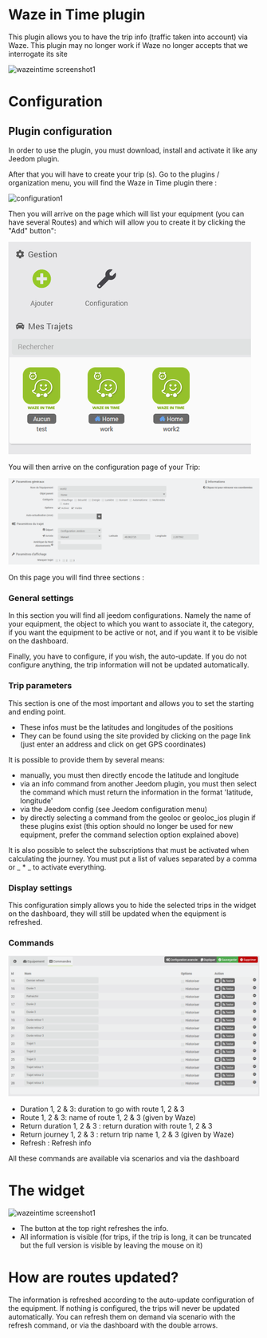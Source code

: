 # Waze in Time plugin

This plugin allows you to have the trip info (traffic taken into account) via Waze. This plugin may no longer work if Waze no longer accepts that we interrogate its site

![wazeintime screenshot1](../images/wazeintime_screenshot1.jpg)

# Configuration

## Plugin configuration

In order to use the plugin, you must download, install and activate it like any Jeedom plugin.

After that you will have to create your trip (s). Go to the plugins / organization menu, you will find the Waze in Time plugin there :

![configuration1](../images/configuration1.jpg)

Then you will arrive on the page which will list your equipment (you can have several Routes) and which will allow you to create it by clicking the "Add" button":

![wazeintime screenshot2](../images/eqlogic_list.png)

You will then arrive on the configuration page of your Trip:

![wazeintime screenshot3](../images/eqlogic_config.png)

On this page you will find three sections :

### General settings

In this section you will find all jeedom configurations. Namely the name of your equipment, the object to which you want to associate it, the category, if you want the equipment to be active or not, and if you want it to be visible on the dashboard.

Finally, you have to configure, if you wish, the auto-update. If you do not configure anything, the trip information will not be updated automatically.

### Trip parameters

This section is one of the most important and allows you to set the starting and ending point.

- These infos must be the latitudes and longitudes of the positions
- They can be found using the site provided by clicking on the page link (just enter an address and click on get GPS coordinates)

It is possible to provide them by several means:

- manually, you must then directly encode the latitude and longitude
- via an info command from another Jeedom plugin, you must then select the command which must return the information in the format 'latitude, longitude'
- via the Jeedom config (see Jeedom configuration menu)
- by directly selecting a command from the geoloc or geoloc_ios plugin if these plugins exist (this option should no longer be used for new equipment, prefer the command selection option explained above)

It is also possible to select the subscriptions that must be activated when calculating the journey. You must put a list of values separated by a comma or _ * _ to activate everything.

### Display settings

This configuration simply allows you to hide the selected trips in the widget on the dashboard, they will still be updated when the equipment is refreshed.

### Commands

![config3](../images/cmd_list.png)

- Duration 1, 2 & 3: duration to go with route 1, 2 & 3
- Route 1, 2 & 3: name of route 1, 2 & 3 (given by Waze)
- Return duration 1, 2 & 3 : return duration with route 1, 2 & 3
- Return journey 1, 2 & 3 : return trip name 1, 2 & 3 (given by Waze)
- Refresh : Refresh info

All these commands are available via scenarios and via the dashboard

# The widget

![wazeintime screenshot1](../images/wazeintime_screenshot1.jpg)

- The button at the top right refreshes the info.
- All information is visible (for trips, if the trip is long, it can be truncated but the full version is visible by leaving the mouse on it)

# How are routes updated?

The information is refreshed according to the auto-update configuration of the equipment. If nothing is configured, the trips will never be updated automatically.
You can refresh them on demand via scenario with the refresh command, or via the dashboard with the double arrows.
